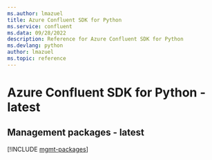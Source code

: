 ```yaml
---
ms.author: lmazuel
title: Azure Confluent SDK for Python
ms.service: confluent
ms.data: 09/28/2022
description: Reference for Azure Confluent SDK for Python
ms.devlang: python
author: lmazuel
ms.topic: reference
---
```

# Azure Confluent SDK for Python - latest

## Management packages - latest
[!INCLUDE [mgmt-packages](confluent-mgmt-index.md)]